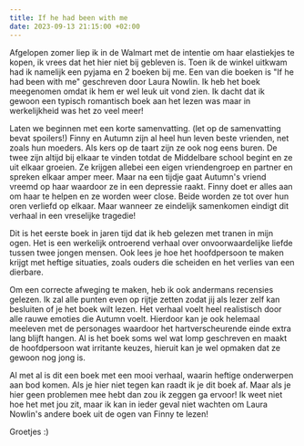 ```yaml
---
title: If he had been with me
date: 2023-09-13 21:15:00 +02:00
---
```


Afgelopen zomer liep ik in de Walmart met de intentie om haar elastiekjes te kopen, ik vrees dat het hier niet bij gebleven is. Toen ik de winkel uitkwam had ik namelijk een pyjama en 2 boeken bij me. Een van die boeken is "If he had been with me" geschreven door Laura Nowlin. Ik heb het boek meegenomen omdat ik hem er wel leuk uit vond zien. Ik dacht dat ik gewoon een typisch romantisch boek aan het lezen was maar in werkelijkheid was het zo veel meer! 

Laten we beginnen met een korte samenvatting. (let op de samenvatting bevat spoilers!) Finny en Autumn zijn al heel hun leven beste vrienden, net zoals hun moeders. Als kers op de taart zijn ze ook nog eens buren. De twee zijn altijd bij elkaar te vinden totdat de Middelbare school begint en ze uit elkaar groeien. Ze krijgen allebei een eigen vriendengroep en partner en spreken elkaar amper meer. Maar na een tijdje gaat Autumn's vriend vreemd op haar waardoor ze in een depressie raakt. Finny doet er alles aan om haar te helpen en ze worden weer close. Beide worden ze tot over hun oren verliefd op elkaar. Maar wanneer ze eindelijk samenkomen eindigt dit verhaal in een vreselijke tragedie! 

Dit is het eerste boek in jaren tijd dat ik heb gelezen met tranen in mijn ogen. Het is een werkelijk ontroerend verhaal over onvoorwaardelijke liefde tussen twee jongen mensen. Ook lees je hoe het hoofdpersoon te maken krijgt met heftige situaties, zoals ouders die scheiden en het verlies van een dierbare. 

Om een correcte afweging te maken, heb ik ook andermans recensies gelezen. Ik zal alle punten even op rijtje zetten zodat jij als lezer zelf kan besluiten of je het boek wilt lezen. Het verhaal voelt heel realistisch door alle rauwe emoties die Autumn voelt. Hierdoor kan je ook helemaal meeleven met de personages waardoor het hartverscheurende einde extra lang blijft hangen. Al is het boek soms wel wat lomp geschreven en maakt de hoofdpersoon wat irritante keuzes, hieruit kan je wel opmaken dat ze gewoon nog jong is. 

Al met al is dit een boek met een mooi verhaal, waarin heftige onderwerpen aan bod komen. Als je hier niet tegen kan raadt ik je dit boek af. Maar als je hier geen problemen mee hebt dan zou ik zeggen ga ervoor! Ik weet niet hoe het met jou zit, maar ik kan in ieder geval niet wachten om Laura Nowlin's andere boek uit de ogen van Finny te lezen! 

Groetjes :)